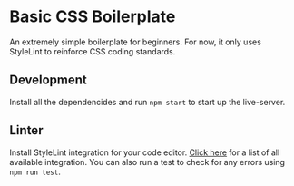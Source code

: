 # Basic CSS Boilerplate

An extremely simple boilerplate for beginners. For now, it only uses StyleLint to reinforce CSS coding standards.

## Development

Install all the dependencides and run `npm start` to start up the live-server.

## Linter

Install StyleLint integration for your code editor. [Click here](https://stylelint.io/user-guide/integrations/editor/) for a list of all available integration. You can also run a test to check for any errors using `npm run test`.
